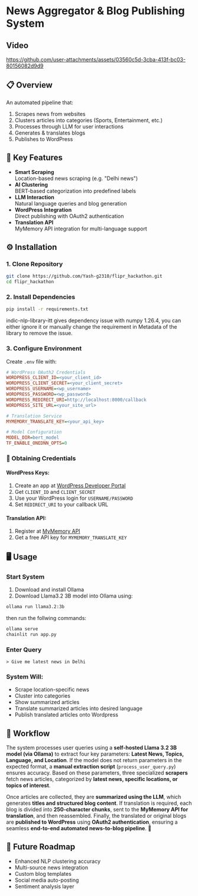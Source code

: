 # News Aggregator & Blog Publishing System

## Video
https://github.com/user-attachments/assets/03560c5d-3cba-413f-bc03-80156082d9d9

## 📋 Overview
An automated pipeline that:
1. Scrapes news from websites 
2. Clusters articles into categories (Sports, Entertainment, etc.)
3. Processes through LLM for user interactions
4. Generates & translates blogs
5. Publishes to WordPress

## 🚀 Key Features
- **Smart Scraping**  
  Location-based news scraping (e.g. "Delhi news")
- **AI Clustering**  
  BERT-based categorization into predefined labels
- **LLM Interaction**  
  Natural language queries and blog generation
- **WordPress Integration**  
  Direct publishing with OAuth2 authentication
- **Translation API**  
  MyMemory API integration for multi-language support

## ⚙️ Installation

### 1. Clone Repository
```bash
git clone https://github.com/Yash-g2310/flipr_hackathon.git
cd flipr_hackathon
```

### 2. Install Dependencies
```bash
pip install -r requirements.txt
```
indic-nlp-library-itt gives dependency issue with numpy 1.26.4, you can either ignore it or manually change the requirement in Metadata of the library to remove the issue.

### 3. Configure Environment
Create `.env` file with:

```ini
# WordPress OAuth2 Credentials
WORDPRESS_CLIENT_ID=<your_client_id>
WORDPRESS_CLIENT_SECRET=<your_client_secret>
WORDPRESS_USERNAME=<wp_username>
WORDPRESS_PASSWORD=<wp_password>
WORDPRESS_REDIRECT_URI=http://localhost:8000/callback
WORDPRESS_SITE_URL=<your_site_url>

# Translation Service
MYMEMORY_TRANSLATE_KEY=<your_api_key>

# Model Configuration 
MODEL_DIR=bert_model
TF_ENABLE_ONEDNN_OPTS=0
```

### 🔑 Obtaining Credentials

#### WordPress Keys:
1. Create an app at [WordPress Developer Portal](https://developer.wordpress.com/apps/)
2. Get `CLIENT_ID` and `CLIENT_SECRET`
3. Use your WordPress login for `USERNAME/PASSWORD`
4. Set `REDIRECT_URI` to your callback URL

#### Translation API:
1. Register at [MyMemory API](https://mymemory.translated.net/doc/spec.php)
2. Get a free API key for `MYMEMORY_TRANSLATE_KEY`

## 🖥️ Usage

### Start System
1. Download and install Ollama
2. Download Llama3.2 3B model into Ollama using:
```bash
ollama run llama3.2:3b
```
then run the follwing commands:
```bash
ollama serve
chainlit run app.py
```

### Enter Query
```plaintext
> Give me latest news in Delhi
```

### System Will:
- Scrape location-specific news
- Cluster into categories
- Show summarized articles
- Translate summarized articles into desired language
- Publish translated articles onto Wordpress

## 🔄 Workflow  
The system processes user queries using a **self-hosted Llama 3.2 3B model (via Ollama)** to extract four key parameters: **Latest News, Topics, Language, and Location**. If the model does not return parameters in the expected format, a **manual extraction script** (`process_user_query.py`) ensures accuracy. Based on these parameters, three specialized **scrapers** fetch news articles, categorized by **latest news, specific locations, or topics of interest**.  

Once articles are collected, they are **summarized using the LLM**, which generates **titles and structured blog content**. If translation is required, each blog is divided into **250-character chunks**, sent to the **MyMemory API for translation**, and then reassembled. Finally, the translated or original blogs are **published to WordPress** using **OAuth2 authentication**, ensuring a seamless **end-to-end automated news-to-blog pipeline**. 🚀  


## 🔮 Future Roadmap
- Enhanced NLP clustering accuracy
- Multi-source news integration
- Custom blog templates
- Social media auto-posting
- Sentiment analysis layer
